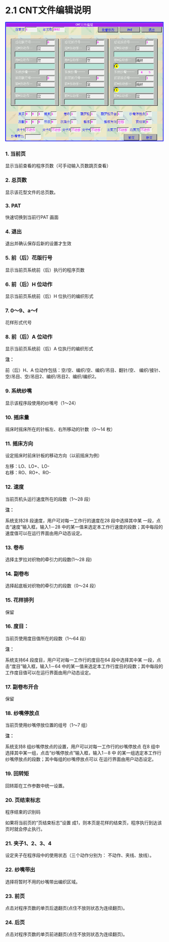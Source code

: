 # 2.1 CNT文件编辑说明

![](../.gitbook/assets/001%20%286%29.png)

### 1. 当前页

显示当前查看的程序页数（可手动输入页数跳页查看） 

### 2. 总页数

显示该花型文件的总页数。

### 3. PAT

快速切换到当前行PAT 画面

### 4. 退出

退出并确认保存后新的设置才生效 

### 5. 前（后）花版行号

显示当前页系统前（后）执行的程序页数

### 6. 前（后）H 位动作

显示当前页系统前（后）H 位执行的编织形式

### 7. 0～9、a～f

花样形式代号

### 8. 前（后）A 位动作

显示当前页系统前（后）A 位执行的编织形式 

**注：**

前（后）H、A 位动作包括：空/空、编织/空、编织/吊目、翻针/空、 编织/接针、空/吊目、空/吊目2、编织/吊目2、编织/编织2。 

### 9. 系统纱嘴

显示该程序段使用的纱嘴号（1～24） 

### 10. 摇床量

摇床时摇床所在的针板左、右所移动的针数（0～14 枚）

### 11. 摇床方向

设定摇床时前床针板的移动方向（以前摇床为例） 

左移：LO、LO+、LO-   
右移：RO、RO+、RO- 

### 12. 速度

当前页机头运行速度所在的段数（1～28 段）

**注：**

系统支持28 段速度，用户可对每一工作行的速度在28 段中选择其中某 一段，点击“速度”输入框，输入1－28 中的某一值来选定本工作行速度的段数；其中每段的速度值可以在运行界面由用户动态设定。 

### 13. 卷布

选择主罗拉对织物的牵引力的段数\(1～28 段\)

### 14. 副卷布

选择起底板对织物的牵引力的段数（0～24 段） 

### 15. 花样排列

保留 

### 16. 度目：

当前页使用度目值所在的段数（1～64 段） 

**注：**

系统支持64 段度目，用户可对每一工作行的度目在64 段中选择其中某 一段，点击“度目”输入框，输入1－64 中的某一值来选定本工作行度目的段数；其中每段的工作度目值可以在运行界面由用户动态设定。 

### 17. 副卷布开合

保留 

### 18. 纱嘴停放点

当前页使用纱嘴停放位置的组号（1～7 组）

**注：**

系统支持8 组纱嘴停放点的设置，用户可以对每一工作行的纱嘴停放点 在8 组中选择其中某一组，点击“纱嘴停放点”输入框，输入1－8 中 的某一组选定本工作行纱嘴停放点的段数；其中每组的纱嘴停放点可以 在运行界面由用户动态设定。 

### 19. 回转矩

回转距在工作参数中统一设置。 

### 20. 页结束标志

程序结束的识别码

如果将当前页的“页结束标志”设置 成1，则本页是花样的结束页，程序执行到达该页时就会停止执行。 

### 21. 夹子1、2、3、4

设定夹子在程序段中的使用状态（三个动作分别为： 不动作、夹线、放线）。 

### 22. 纱嘴带出

选择将暂时不用的纱嘴带出编织区域。 

### 23. 前页

点击对程序页数的单页后退翻页\(点住不放则状态为连续翻页\)。 

### 24. 后页

点击对程序页数的单页前进翻页\(点住不放则状态为连续翻页\)。

